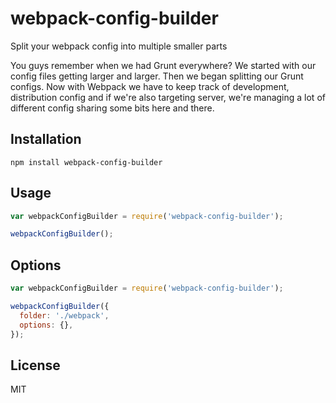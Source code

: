 # webpack-config-builder
Split your webpack config into multiple smaller parts

You guys remember when we had Grunt everywhere? We started with our config files getting larger and larger. Then we began splitting our Grunt configs. Now with Webpack we have to keep track of development, distribution config and if we're also targeting server, we're managing a lot of different config sharing some bits here and there.

## Installation
```
npm install webpack-config-builder
```

## Usage
```javascript
var webpackConfigBuilder = require('webpack-config-builder');

webpackConfigBuilder();
```

## Options
```javascript
var webpackConfigBuilder = require('webpack-config-builder');

webpackConfigBuilder({
  folder: './webpack',
  options: {},
});
```

## License

MIT
